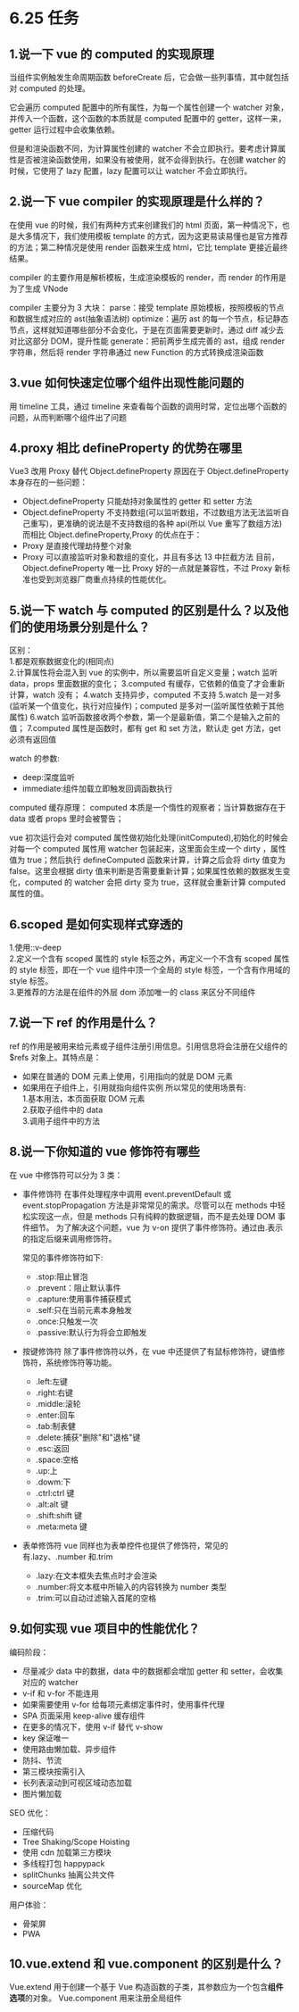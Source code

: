 # 6.25 任务

## 1.说一下 vue 的 computed 的实现原理

当组件实例触发生命周期函数 beforeCreate 后，它会做一些列事情，其中就包括对 computed 的处理。

它会遍历 computed 配置中的所有属性，为每一个属性创建一个 watcher 对象，并传入一个函数，这个函数的本质就是 computed 配置中的 getter，这样一来，getter 运行过程中会收集依赖。

但是和渲染函数不同，为计算属性创建的 watcher 不会立即执行。要考虑计算属性是否被渲染函数使用，如果没有被使用，就不会得到执行。在创建 watcher 的时候，它使用了 lazy 配置，lazy 配置可以让 watcher 不会立即执行。

## 2.说一下 vue compiler 的实现原理是什么样的？

在使用 vue 的时候，我们有两种方式来创建我们的 html 页面，第一种情况下，也是大多情况下，我们使用模板 template 的方式，因为这更易读易懂也是官方推荐的方法；第二种情况是使用 render 函数来生成 html，它比 template 更接近最终结果。

compiler 的主要作用是解析模板，生成渲染模板的 render，而 render 的作用是为了生成 VNode

compiler 主要分为 3 大块：
parse：接受 template 原始模板，按照模板的节点和数据生成对应的 ast(抽象语法树)
optimize：遍历 ast 的每一个节点，标记静态节点，这样就知道哪些部分不会变化，于是在页面需要更新时，通过 diff 减少去对比这部分 DOM，提升性能
generate：把前两步生成完善的 ast，组成 render 字符串，然后将 render 字符串通过 new Function 的方式转换成渲染函数

## 3.vue 如何快速定位哪个组件出现性能问题的

用 timeline 工具，通过 timeline 来查看每个函数的调用时常，定位出哪个函数的问题，从而判断哪个组件出了问题

## 4.proxy 相比 defineProperty 的优势在哪里

Vue3 改用 Proxy 替代 Object.defineProperty
原因在于 Object.defineProperty 本身存在的一些问题：

- Object.defineProperty 只能劫持对象属性的 getter 和 setter 方法
- Object.defineProperty 不支持数组(可以监听数组，不过数组方法无法监听自己重写)，更准确的说法是不支持数组的各种 api(所以 Vue 重写了数组方法)
  而相比 Object.defineProperty,Proxy 的优点在于：
- Proxy 是直接代理劫持整个对象
- Proxy 可以直接监听对象和数组的变化，并且有多达 13 中拦截方法
  目前，Object.defineProperty 唯一比 Proxy 好的一点就是兼容性，不过 Proxy 新标准也受到浏览器厂商重点持续的性能优化。

## 5.说一下 watch 与 computed 的区别是什么？以及他们的使用场景分别是什么？

区别：  
1.都是观察数据变化的(相同点)  
2.计算属性将会混入到 vue 的实例中，所以需要监听自定义变量；watch 监听 data，props 里面数据的变化；
3.computed 有缓存，它依赖的值变了才会重新计算，watch 没有；
4.watch 支持异步，computed 不支持
5.watch 是一对多(监听某一个值变化，执行对应操作)；computed 是多对一(监听属性依赖于其他属性)
6.watch 监听函数接收两个参数，第一个是最新值，第二个是输入之前的值；
7.computed 属性是函数时，都有 get 和 set 方法，默认走 get 方法，get 必须有返回值

watch 的参数:

- deep:深度监听
- immediate:组件加载立即触发回调函数执行

computed 缓存原理：
computed 本质是一个惰性的观察者；当计算数据存在于 data 或者 props 里时会被警告；

vue 初次运行会对 computed 属性做初始化处理(initComputed),初始化的时候会对每一个 computed 属性用 watcher 包装起来，这里面会生成一个 dirty ，属性值为 true；然后执行 defineComputed 函数来计算，计算之后会将 dirty 值变为 false。这里会根据 dirty 值来判断是否需要重新计算；如果属性依赖的数据发生变化，computed 的 watcher 会把 dirty 变为 true，这样就会重新计算 computed 属性的值。

## 6.scoped 是如何实现样式穿透的

1.使用::v-deep  
2.定义一个含有 scoped 属性的 style 标签之外，再定义一个不含有 scoped 属性的 style 标签，即在一个 vue 组件中顶一个全局的 style 标签，一个含有作用域的 style 标签。  
3.更推荐的方法是在组件的外层 dom 添加唯一的 class 来区分不同组件

## 7.说一下 ref 的作用是什么？

ref 的作用是被用来给元素或子组件注册引用信息。引用信息将会注册在父组件的$refs 对象上。其特点是：

- 如果在普通的 DOM 元素上使用，引用指向的就是 DOM 元素
- 如果用在子组件上，引用就指向组件实例
  所以常见的使用场景有:  
  1.基本用法，本页面获取 DOM 元素  
  2.获取子组件中的 data  
  3.调用子组件中的方法

## 8.说一下你知道的 vue 修饰符有哪些

在 vue 中修饰符可以分为 3 类：

- 事件修饰符
  在事件处理程序中调用 event.preventDefault 或 event.stopPropagation 方法是非常常见的需求。尽管可以在 methods 中轻松实现这一点，但是 methods 只有纯粹的数据逻辑，而不是去处理 DOM 事件细节。
  为了解决这个问题，vue 为 v-on 提供了事件修饰符。通过由.表示的指定后缀来调用修饰符。

  常见的事件修饰符如下:

  - .stop:阻止冒泡
  - .prevent：阻止默认事件
  - .capture:使用事件捕获模式
  - .self:只在当前元素本身触发
  - .once:只触发一次
  - .passive:默认行为将会立即触发

- 按键修饰符
  除了事件修饰符以外，在 vue 中还提供了有鼠标修饰符，键值修饰符，系统修饰符等功能。

  - .left:左键
  - .right:右键
  - .middle:滚轮
  - .enter:回车
  - .tab:制表健
  - .delete:捕获"删除"和"退格"键
  - .esc:返回
  - .space:空格
  - .up:上
  - .dowm:下
  - .ctrl:ctrl 键
  - .alt:alt 键
  - .shift:shift 键
  - .meta:meta 键

- 表单修饰符
  vue 同样也为表单控件也提供了修饰符，常见的有.lazy、.number 和.trim
  - .lazy:在文本框失去焦点时才会渲染
  - .number:将文本框中所输入的内容转换为 number 类型
  - .trim:可以自动过滤输入首尾的空格

## 9.如何实现 vue 项目中的性能优化？

编码阶段：

- 尽量减少 data 中的数据，data 中的数据都会增加 getter 和 setter，会收集对应的 watcher
- v-if 和 v-for 不能连用
- 如果需要使用 v-for 给每项元素绑定事件时，使用事件代理
- SPA 页面采用 keep-alive 缓存组件
- 在更多的情况下，使用 v-if 替代 v-show
- key 保证唯一
- 使用路由懒加载、异步组件
- 防抖、节流
- 第三模块按需引入
- 长列表滚动到可视区域动态加载
- 图片懒加载

SEO 优化：

- 压缩代码
- Tree Shaking/Scope Hoisting
- 使用 cdn 加载第三方模块
- 多线程打包 happypack
- splitChunks 抽离公共文件
- sourceMap 优化

用户体验：

- 骨架屏
- PWA

## 10.vue.extend 和 vue.component 的区别是什么？

Vue.extend 用于创建一个基于 Vue 构造函数的子类，其参数应为一个包含**组件选项**的对象。
Vue.component 用来注册全局组件
